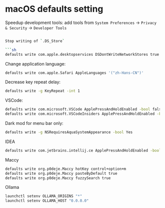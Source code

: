 # macOS defaults setting

Speedup development tools: add tools from `System Preferences` -> `Privacy & Security` -> `Developer Tools`

```sh

Stop writing of `.DS_Store`

```sh
defaults write com.apple.desktopservices DSDontWriteNetworkStores true
```

Change application language:

```sh
defaults write com.apple.Safari AppleLanguages '("zh-Hans-CN")'
```

Decrease key repeat delay:

```sh
defaults write -g KeyRepeat -int 1
```

VSCode:

```sh
defaults write com.microsoft.VSCode ApplePressAndHoldEnabled -bool false
defaults write com.microsoft.VSCodeInsiders ApplePressAndHoldEnabled -bool false
```

Dark mod for menu bar only:

```sh
defaults write -g NSRequiresAquaSystemAppearance -bool Yes
```

IDEA

```sh
defaults write com.jetbrains.intellij.ce ApplePressAndHoldEnabled -bool false
```

Maccy

```sh
defaults write org.p0deje.Maccy hotKey control+option+m
defaults write org.p0deje.Maccy pasteByDefault true
defaults write org.p0deje.Maccy fuzzySearch true
```

Ollama

```sh
launchctl setenv OLLAMA_ORIGINS "*"
launchctl setenv OLLAMA_HOST "0.0.0.0"
```
